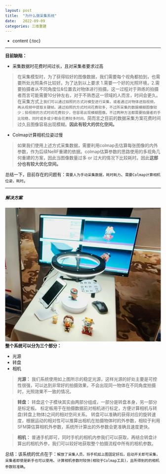 ```yaml
---
layout: post
title:  "为什么做采集系统"
date:   2022-09-09
categories: 三维重建
---
```

* content
{:toc}

---
**目前缺陷：**
* 采集数据时花费时间过长，且对采集者要求过高
 >在采集模型时，为了获得较好的图像数据，我们需要每个视角都拍到，也需要所处光照条件比较好。为了达到以上要求 1.需要一个好的光照环境，2.需要拍摄者从不同角度位&位置去对物体进行拍摄。这一过程对于熟练的拍摄者而言可能需要10分钟左右，对于不熟悉这一领域的人而言，时间会更久。在采集方式上`我们可以通过拍照的方式对模型进行采集，或者通过对物体进拍视频，再从视频中提取关键帧。通过拍照的方式时间花费较多，不过所采集的数据模糊图像较少；拍视频的方式时间花费较少，但容易出现模糊图像。不过两种方法都需要拍摄者的手比较稳，同时或多或少都会花费较多时间。`简而言之目前的数据采集方案花费时间过久且图像容易出现模糊。**因此有较大的优化空间。**

* Colmap计算相机位姿过慢
> 如果我们使用上述方式采集数据，需要利用colmap去估算每张图像的内外参数，作为后续NeRF重建的依据。colmap估算参数的思路使用的多视角几何重建的方案，因此当图像数量过多 or 过大的情况下比较耗时。因此**这部分也有较大优化空间。**

总结一下，目前存在的问题有：`需要人为手动采集数据，耗时耗力`、`需要Colmap计算相机位姿，耗时`。


---
##### 解决方案

![示意图](/img\2022-9-09\系统示意图.jpg)
**整个系统可以分为三个部分：**
* 光源
* 转盘
* 相机

> **光源：**
> 我们系统使用如上图所示的稳定光源，这样光源的好处主要是可控性很强，可以达到非常好的拍摄效果，不会出现同一物体在不同角度拍摄时，光照效果不一致的情况。

> **转盘：**
> 转盘这个子模块其实由两部分组成，一部分是转盘本身，另一部分是标定板。
> 标定板用于在拍摄数据前对相机进行标定，方便计算相机与转盘(转盘上物体)之间的相对空间关系。
> 转盘可以准确的获得对应的旋转速度，根据运动的相对性可以推算出相机在拍摄物体时的外参数，相较于利用SFM算估算相机外参数，系统所计算出的外参数会更准确且速度更快。

>**相机：**
>普通手机即可，同时手机的相机内参我们可以获取，再结合转盘计算出的相机外参，我们可以较好地获取整个拍摄流程中所有的相机参数。

总结：该系统的优点在于：`解放了采集人员，将手机如上图固定好后，启动开关即可采集，采集者即使是新手也可以使用`、`计算相机参数时较快(相较于Colmap工具)，且所得到的的相机参数较准确`。